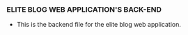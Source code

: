 ### ELITE BLOG WEB APPLICATION'S BACK-END

* This is the backend file for the elite blog web application.